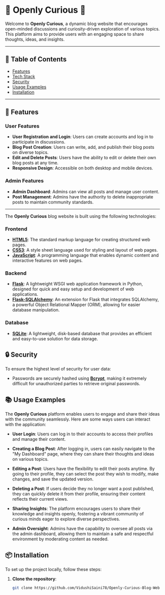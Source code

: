 # 🌟 Openly Curious 🌟

Welcome to **Openly Curious**, a dynamic blog website that encourages open-minded discussions and curiosity-driven exploration of various topics. This platform aims to provide users with an engaging space to share thoughts, ideas, and insights.

<!--![Openly Curious Banner](https://example.com/banner-image.png)--> <!-- Replace with your actual image URL -->

---
## 🚀 Table of Contents
- [Features](#features)
- [Tech Stack](#tech-stack)
- [Security](#security)
- [Usage Examples](#usage-examples)
- [Installation](#installation)


---

## 🌟 Features

### User Features
- **User Registration and Login**: Users can create accounts and log in to participate in discussions.
- **Blog Post Creation**: Users can write, add, and publish their blog posts on diverse topics.
- **Edit and Delete Posts**: Users have the ability to edit or delete their own blog posts at any time.
- **Responsive Design**: Accessible on both desktop and mobile devices.

### Admin Features
- **Admin Dashboard**: Admins can view all posts and manage user content.
- **Post Management**: Admins have the authority to delete inappropriate posts to maintain community standards.

<!--![User Features] <!-- ("C:\Users\vidus\OneDrive\Pictures\Screenshots\Screenshot 2024-11-02 021255.png")--> <!-- Replace with your actual image URL -->

---
The **Openly Curious** blog website is built using the following technologies:

### Frontend
- **[HTML5](https://www.w3.org/html/)**: The standard markup language for creating structured web pages.
- **[CSS3](https://www.w3.org/Style/CSS/)**: A style sheet language used for styling and layout of web pages.
- **[JavaScript](https://www.javascript.com/)**: A programming language that enables dynamic content and interactive features on web pages.

### Backend
- **[Flask](https://flask.palletsprojects.com/)**: A lightweight WSGI web application framework in Python, designed for quick and easy setup and development of web applications.
- **[Flask-SQLAlchemy](https://flask-sqlalchemy.palletsprojects.com/)**: An extension for Flask that integrates SQLAlchemy, a powerful Object Relational Mapper (ORM), allowing for easier database manipulation.

### Database
- **[SQLite](https://www.sqlite.org/index.html)**: A lightweight, disk-based database that provides an efficient and easy-to-use solution for data storage.

## 🔒 Security

To ensure the highest level of security for user data:
- Passwords are securely hashed using **[Bcrypt](https://pypi.org/project/bcrypt/)**, making it extremely difficult for unauthorized parties to retrieve original passwords.

## 📚 Usage Examples

The **Openly Curious** platform enables users to engage and share their ideas with the community seamlessly. Here are some ways users can interact with the application:

- **User Login**: Users can log in to their accounts to access their profiles and manage their content.
  
- **Creating a Blog Post**: After logging in, users can easily navigate to the "My Dashboard" page, where they can share their thoughts and ideas on various topics.
  
- **Editing a Post**: Users have the flexibility to edit their posts anytime. By going to their profile, they can select the post they wish to modify, make changes, and save the updated version.

- **Deleting a Post**: If users decide they no longer want a post published, they can quickly delete it from their profile, ensuring their content reflects their current views.

- **Sharing Insights**: The platform encourages users to share their knowledge and insights openly, fostering a vibrant community of curious minds eager to explore diverse perspectives.

- **Admin Oversight**: Admins have the capability to oversee all posts via the admin dashboard, allowing them to maintain a safe and respectful environment by moderating content as needed.


## 📦 Installation

To set up the project locally, follow these steps:

1. **Clone the repository**:
   ```bash
   git clone https://github.com/VidushiSaini78/Openly-Curious-Blog-Website.git
